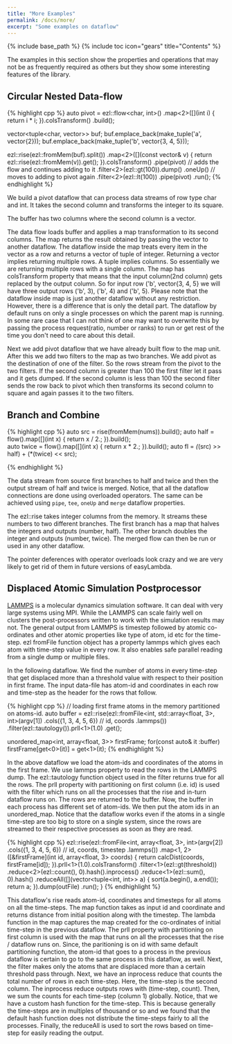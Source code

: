 ```yaml
---
title: "More Examples"
permalink: /docs/more/
excerpt: "Some examples on dataflow"
---
```

{% include base_path %}
{% include toc icon="gears" title="Contents" %}

The examples in this section show the properties and operations that may not be
as frequently required as others but they show some interesting features of the
library.

## Circular Nested Data-flow

{% highlight cpp %}
auto pivot = ezl::flow<char, int>()
              .map<2>([](int i) { return i * i; }).colsTransform()
              .build();

  vector<tuple<char, vector<int>>> buf;
  buf.emplace_back(make_tuple('a', vector<int>{2}));
  buf.emplace_back(make_tuple('b', vector<int>{3, 4, 5}));
  
  ezl::rise(ezl::fromMem(buf).split())
    .map<2>([](const vector<int>& v) {
      return ezl::rise(ezl::fromMem(v)).get();
    }).colsTransform()
    .pipe(pivot)  // adds the flow and continues adding to it
      .filter<2>(ezl::gt(100)).dump()
      .oneUp()  // moves to adding to pivot again
    .filter<2>(ezl::lt(100))
    .pipe(pivot)
    .run();
{% endhighlight %}

We build a pivot dataflow that can process data streams of row type
char and int. It takes the second column and transforms the integer to its
square.

The buffer has two columns where the second column is a vector.

The data flow loads buffer and applies a map transformation to its second
columns. The map returns the result obtained by passing the vector to another
dataflow. The dataflow inside the map treats every item in the vector as a
row and returns a vector of tuple of integer. Returning a vector implies returning
multiple rows. A tuple implies columns. So essentially we are returning multiple
rows with a single column. The map has colsTransform property that means that
the input column(2nd column) gets replaced by the output column. So for input
row ('b', vector<int>{3, 4, 5} we will have three output rows ('b', 3), ('b', 4)
and ('b', 5). Please note that the dataflow inside map is just another dataflow
without any restriction. However, there is a difference that is only the detail
part. The dataflow by default runs on only a single processes on which the parent
map is running. In some rare case that I can not think of one may want to overwrite
this by passing the process request(ratio, number or ranks) to run or get rest
of the time you don't need to care about this detail.

Next we add pivot dataflow that we have already built flow to the map unit.
After this we add two filters to the map as two branches. We add pivot as the
destination of one of the filter. So the rows stream from the pivot to the two
filters. If the second column is greater than 100 the first filter let it pass
and it gets dumped. If the second column is less than 100 the second filter sends
the row back to pivot which then transforms its second column to square and
again passes it to the two filters.

## Branch and Combine

{% highlight cpp %}
auto src = rise(fromMem(nums)).build();
auto half = flow<int>().map([](int x) {
	       return x / 2.; 
	     }).build();  
auto twice = flow<int>().map([](int x) {
	       return x * 2.; 
	     }).build();
auto fl = *(*(src) >> half) + (*(twice) << src);

{% endhighlight %}

The data stream from source first branches to half and twice and then the
output stream of half and twice is merged. Notice, that all the dataflow
connections are done using overloaded operators. The same can be achieved
using `pipe`, `tee`, `oneUp` and `merge` dataflow properties.

The ezl::rise takes integer columns from the memory. It streams these numbers
to two different branches. The first branch has a map that halves the integers
and outputs (number, half). The other branch doubles the integer and outputs
(number, twice). The merged flow can then be run or used in any other dataflow.

The pointer deferences with operator overloads look crazy and we are very
likely to get rid of them in future versions of easyLambda. 

## Displaced Atomic Simulation Postprocessor

[LAMMPS](http://lammps.sandia.gov/) is a molecular dynamics simulation
software. It can deal with very large systems using MPI. While the LAMMPS can
scale fairly well on clusters the post-processors written to work with the
simulation results may not.  The general output from LAMMPS is timestep
followed by atomic co-ordinates and other atomic properties like type of atom,
id etc for the time-step. ezl fromFile function object has a property lammps
which gives each atom with time-step value in every row. It also enables safe
parallel reading from a single dump or multiple files.

In the following dataflow. We find the number of atoms in every time-step that
get displaced more than a threshold value with respect to their position in first
frame. The input data-file has atom-id and coordinates in each row and time-step
as the header for the rows that follow.

{% highlight cpp %}
  // loading first frame atoms in the memory partitioned on atoms-id.
  auto buffer = ezl::rise(ezl::fromFile<int, std::array<float, 3>, int>(argv[1])
                            .cols({1, 3, 4, 5, 6})  // id, coords
                            .lammps())
                    .filter(ezl::tautology()).prll<1>(1.0)
                    .get();

  unordered_map<int, array<float, 3>> firstFrame;
  for(const auto& it :buffer) firstFrame[get<0>(it)] = get<1>(it);
{% endhighlight %}

In the above dataflow we load the atom-ids and coordinates of the atoms in
the first frame. We use lammps property to read the rows in the LAMMPS dump.
The ezl::tautology function object  used in the filter returns true for all
the rows. The prll property with partitioning on first column (i.e. id) is 
used with the filter which runs on all the processes that the rise and in-turn
dataflow runs on. The rows are returned to the buffer. Now, the buffer in
each process has different set of atom-ids. We then put the atom ids in an
unordered_map. Notice that the dataflow works even if the atoms in a single
time-step are too big to store on a single system, since the rows are streamed
to their respective processes as soon as they are read.

{% highlight cpp %}
  ezl::rise(ezl::fromFile<int, array<float, 3>, int>(argv[2])
                .cols({1, 3, 4, 5, 6}) // id, coords, timestep
                .lammps())
      .map<1, 2>([&firstFrame](int id, array<float, 3> coords) {
        return calcDist(coords, firstFrame[id]);
      }).prll<1>(1.0).colsTransform()
      .filter<1>(ezl::gt(threshold))
      .reduce<2>(ezl::count(), 0).hash<hashfn>().inprocess()
      .reduce<1>(ezl::sum(), 0).hash<hashfn>()
      .reduceAll([](vector<tuple<int, int>> a) {
        sort(a.begin(), a.end());
        return a;
      }).dump(outFile)
      .run();
}
{% endhighlight %}

This dataflow's rise reads atom-id, coordinates and timesteps for all atoms on
all the time-steps.  The map function takes as input id and coordinate and returns
distance from initial position along with the timestep. The lambda function in the
map captures the map created for the co-ordinates of initial time-step in the previous
dataflow. The prll property with partitioning on first column is used with the map
that runs on all the processes that the rise / dataflow runs on. Since, the paritioning
is on id with same default partitioning function, the atom-id that goes to a process
in the previous dataflow is certain to go to the same process in this dataflow, as well.
Next, the filter makes only the atoms that are displaced more than a certain threshold pass
through. Next, we have an inprocess reduce that counts the total number of rows in each
time-step. Here, the time-step is the second column. The inprocess reduce outputs rows
with (time-step, count). Then, we sum the counts for each time-step (column 1) globally.
Notice, that we have a custom hash function for the time-step. This is because generally
the time-steps are in multiples of thousand or so and we found that the default hash function
does not distribute the time-steps fairly to all the processes. Finally, the reduceAll is
used to sort the rows based on time-step for easily reading the output.
